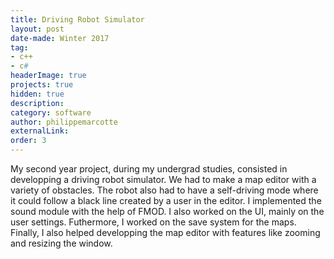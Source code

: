 ```yaml
---
title: Driving Robot Simulator
layout: post
date-made: Winter 2017
tag:
- c++
- c#
headerImage: true
projects: true
hidden: true
description:
category: software
author: philippemarcotte
externalLink:
order: 3
---
```


My second year project, during my undergrad studies, consisted in developping a driving robot simulator. We had to make a map editor with a variety of obstacles. The robot also had to have a self-driving mode where it could follow a black line created by a user in the editor. I implemented the sound module with the help of FMOD. I also worked on the UI, mainly on the user settings. Futhermore, I worked on the save system for the maps. Finally, I also helped developping the map editor with features like zooming and resizing the window.